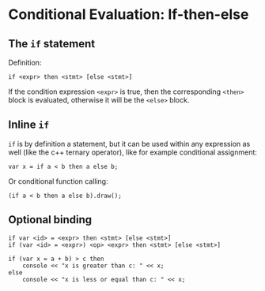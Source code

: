 Conditional Evaluation: If-then-else
====================================


The `if` statement
------------------

Definition:
```
if <expr> then <stmt> [else <stmt>]
```
If the condition expression `<expr>` is true, then the corresponding
`<then>` block is evaluated, otherwise it will be the `<else>` block.


Inline `if`
-----------

`if` is by definition a statement, but it can be used within any expression
as well (like the c++ ternary operator), like for example conditional assignment:

```
var x = if a < b then a else b;
```

Or conditional function calling:

```
(if a < b then a else b).draw();
```





Optional binding
----------------

```
if var <id> = <expr> then <stmt> [else <stmt>]
if (var <id> = <expr>) <op> <expr> then <stmt> [else <stmt>]
```

```
if (var x = a + b) > c then
    console << "x is greater than c: " << x;
else
    console << "x is less or equal than c: " << x;
```